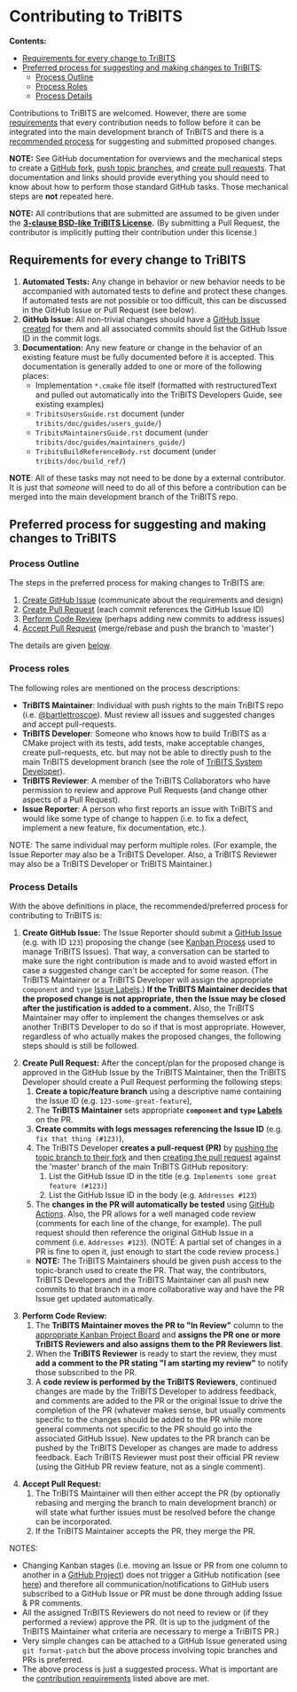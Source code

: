# Contributing to TriBITS

**Contents:**
* [Requirements for every change to TriBITS](#requirements)
* [Preferred process for suggesting and making changes to TriBITS](#process):
  * [Process Outline](#process_outline)
  * [Process Roles](#process_roles)
  * [Process Details](#process_details)

Contributions to TriBITS are welcomed.  However, there are some [requirements](#requirements) that every contribution needs to follow before it can be integrated into the main development branch of TriBITS and there is a [recommended process](#process) for suggesting and submitted proposed changes.

**NOTE:** See GitHub documentation for overviews and the mechanical steps to create a [GitHub fork](https://help.github.com/articles/about-forks/), [push topic branches](https://help.github.com/articles/pushing-to-a-remote/), and [create pull requests](https://help.github.com/articles/creating-a-pull-request/).  That documentation and links should provide everything you should need to know about how to perform those standard GitHub tasks.  Those mechanical steps are **not** repeated here.

**NOTE:** All contributions that are submitted are assumed to be given under the **[3-clause BSD-like TriBITS License](https://github.com/TriBITSPub/TriBITS/blob/master/tribits/Copyright.txt).**  (By submitting a Pull Request, the contributor is implicitly putting their contribution under this license.)

<a name="requirements"/>

## Requirements for every change to TriBITS

1. **Automated Tests:** Any change in behavior or new behavior needs to be accompanied with automated tests to define and protect these changes.  If automated tests are not possible or too difficult, this can be discussed in the GitHub Issue or Pull Request (see below).
2. **GitHub Issue:** All non-trivial changes should have a [GitHub Issue created](#process_create_issue) for them and all associated commits should list the GitHub Issue ID in the commit logs.
3. **Documentation:** Any new feature or change in the behavior of an existing feature must be fully documented before it is accepted.  This documentation is generally added to one or more of the following places:
   * Implementation `*.cmake` file itself (formatted with restructuredText and pulled out automatically into the TriBITS Developers Guide, see existing examples)
   * `TribitsUsersGuide.rst` document (under `tribits/doc/guides/users_guide/`)
   * `TribitsMaintainersGuide.rst` document (under `tribits/doc/guides/maintainers_guide/`)
   * `TribitsBuildReferenceBody.rst` document (under `tribits/doc/build_ref/`)

**NOTE**: All of these tasks may not need to be done by a external contributor.  It is just that *someone* will need to do all of this before a contribution can be merged into the main development branch of the TriBITS repo.

<a name="process">

## Preferred process for suggesting and making changes to TriBITS

<a name="process_outline">

### Process Outline

The steps in the preferred process for making changes to TriBITS are:

1. [Create GitHub Issue](#process_create_issue) (communicate about the requirements and design)
2. [Create Pull Request](#process_create_pull_request) (each commit references the GitHub Issue ID)
3. [Perform Code Review](#process_code_review) (perhaps adding new commits to address issues)
4. [Accept Pull Request](#process_accept_pull_request) (merge/rebase and push the branch to 'master')

The details are given [below](#process_details).

<a name="process_roles"/>

### Process roles

The following roles are mentioned on the process descriptions:

* **TriBITS Maintainer**: Individual with push rights to the main TriBITS repo (i.e. [@bartlettroscoe](https://github.com/bartlettroscoe)).  Must review all issues and suggested changes and accept pull-requests.
* **TriBITS Developer**: Someone who knows how to build TriBITS as a CMake project with its tests, add tests, make acceptable changes, create pull-requests, etc. but may not be able to directly push to the main TriBITS development branch (see the role of [TriBITS System Developer](https://tribits.org/doc/TribitsMaintainersGuide.html#tribits-system-developer)).
* **TriBITS Reviewer**: A member of the TriBITS Collaborators who have permission to review and approve Pull Requests (and change other aspects of a Pull Request).
* **Issue Reporter**: A person who first reports an issue with TriBITS and would like some type of change to happen (i.e. to fix a defect, implement a new feature, fix documentation, etc.).

NOTE: The same individual may perform multiple roles.  (For example, the Issue Reporter may also be a TriBITS Developer.  Also, a TriBITS Reviewer may also be a TriBITS Developer or TriBITS Maintainer.)

<a name="process_details"/>

### Process Details

With the above definitions in place, the recommended/preferred process for contributing to TriBITS is:

<a name="process_create_issue"/>

1. **Create GitHub Issue:** The Issue Reporter should submit a [GitHub Issue](https://github.com/TriBITSPub/TriBITS/issues) (e.g. with ID `123`) proposing the change (see [Kanban Process](https://github.com/TriBITSPub/TriBITS/wiki/Kanban-Process-for-Issue-Tracking) used to manage TriBITS Issues).  That way, a conversation can be started to make sure the right contribution is made and to avoid wasted effort in case a suggested change can't be accepted for some reason.  (The TriBITS Maintainer or a TriBITS Developer will assign the appropriate `component` and `type` [Issue Labels](https://github.com/TriBITSPub/TriBITS/labels).)   **If the TriBITS Maintainer decides that the proposed change is not appropriate, then the Issue may be closed after the justification is added to a comment.**  Also, the TriBITS Maintainer may offer to implement the changes themselves or ask another TriBITS Developer to do so if that is most appropriate.  However, regardless of who actually makes the proposed changes, the following steps should is still be followed.

<a name="process_create_pull_request"/>

2. **Create Pull Request:** After the concept/plan for the proposed change is approved in the GitHub Issue by the TriBITS Maintainer, then the TriBITS Developer should create a Pull Request performing the following steps:
   1. **Create a topic/feature branch** using a descriptive name containing the Issue ID (e.g. `123-some-great-feature`),
   2. The **TriBITS Maintainer** sets appropriate **`component` and `type` [Labels](https://github.com/TriBITSPub/TriBITS/labels)** on the PR.
   3. **Create commits with logs messages referencing the Issue ID** (e.g. `fix that thing (#123)`),
   4. The TriBITS Developer **creates a pull-request (PR)** by [pushing the topic branch to their fork](https://help.github.com/articles/pushing-to-a-remote/) and then [creating the pull request](https://help.github.com/articles/creating-a-pull-request/) against the 'master' branch of the main TriBITS GitHub repository:
      1. List the GitHub Issue ID in the title (e.g. `Implements some great feature (#123)`)
      2. List the GitHub Issue ID in the body (e.g. `Addresses #123`)
   5. The **changes in the PR will automatically be tested** using [GitHub Actions](https://github.com/TriBITSPub/TriBITS/wiki/TriBITS-CDash-Dashboard#github-actions-pull-request-testing).  Also, the PR allows for a well managed code review (comments for each line of the change, for example).  The pull request should then reference the original GitHub Issue in a comment  (i.e. `Addresses #123`).  (NOTE: A partial set of changes in a PR is fine to open it, just enough to start the code review process.)
   * **NOTE:** The TriBITS Maintainers should be given push access to the topic-branch used to create the PR.  That way, the contributors, TriBITS Developers and the TriBITS Maintainer can all push new commits to that branch in a more collaborative way and have the PR Issue get updated automatically.

<a name="process_code_review"/>

3. **Perform Code Review:**
   1. The **TriBITS Maintainer moves the PR to "In Review"** column to the [appropriate Kanban Project Board](https://github.com/TriBITSPub/TriBITS/projects?type=beta) and  **assigns the PR one or more TriBITS Reviewers and also assigns them to the PR Reviewers list**.
   2. When the **TriBITS Reviewer** is ready to start the review, they must **add a comment to the PR stating "I am starting my review"** to notify those subscribed to the PR.
   3. A **code review is performed by the TriBITS Reviewers**, continued changes are made by the TriBITS Developer to address feedback, and comments are added to the PR or the original Issue to drive the completion of the PR (whatever makes sense, but usually comments specific to the changes should be added to the PR while more general comments not specific to the PR should go into the associated GitHub Issue).  New updates to the PR branch can be pushed by the TriBITS Developer as changes are made to address feedback.  Each TriBITS Reviewer must post their official PR review (using the GitHub PR review feature, not as a single comment).

<a name="process_accept_pull_request"/>

4. **Accept Pull Request:**
   1. The TriBITS Maintainer will then either accept the PR (by optionally rebasing and merging the branch to main development branch) or will state what further issues must be resolved before the change can be incorporated.
   2. If the TriBITS Maintainer accepts the PR, they merge the PR.

NOTES:

* Changing Kanban stages (i.e. moving an Issue or PR from one column to another in a [GitHub Project](https://github.com/TriBITSPub/TriBITS/projects)) does not trigger a GitHub notification (see [here](https://github.community/t/projects-board-notification-when-moving-a-card-issue-between-two-columns/2278)) and therefore all communication/notifications to GitHub users subscribed to a GitHub Issue or PR must be done through adding Issue & PR comments. 
* All the assigned TriBITS Reviewers do not need to review or (if they performed a review) approve the PR.  (It is up to the judgment of the TriBITS Maintainer what criteria are necessary to merge a TriBITS PR.)
* Very simple changes can be attached to a GitHub Issue generated using `git format-patch` but the above process involving topic branches and PRs is preferred. 
* The above process is just a suggested process.  What is important are the [contribution requirements](#requirements) listed above are met.

<!--

LocalWords:  TriBITS TriBITSPub CMake Kanban

-->
